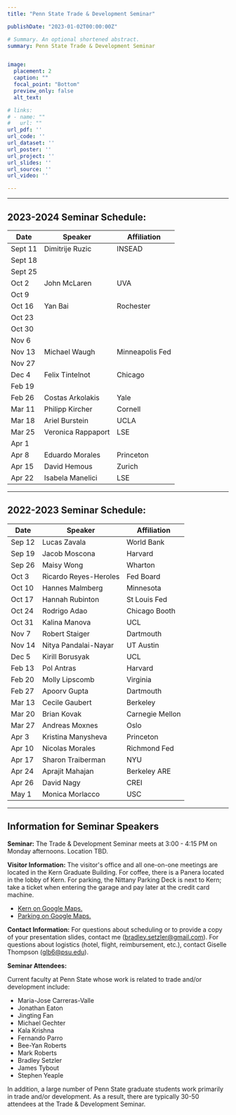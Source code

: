 ```yaml
---
title: "Penn State Trade & Development Seminar"

publishDate: "2023-01-02T00:00:00Z"

# Summary. An optional shortened abstract.
summary: Penn State Trade & Development Seminar


image:
  placement: 2
  caption: ""
  focal_point: "Bottom"
  preview_only: false
  alt_text: 

# links:
# - name: ""
#   url: ""
url_pdf: ''
url_code: ''
url_dataset: ''
url_poster: ''
url_project: ''
url_slides: ''
url_source: ''
url_video: ''

---
```


----------------

## 2023-2024 Seminar Schedule:

| Date    | Speaker            | Affiliation        |
|---------|--------------------|--------------------|
| Sept 11 | Dimitrije Ruzic    | INSEAD             |
| Sept 18 |                    |                    |
| Sept 25 |                    |                    |
| Oct 2   | John McLaren       | UVA                |
| Oct 9   |                    |                    |
| Oct 16  | Yan Bai            | Rochester          |
| Oct 23  |                    |                    |
| Oct 30  |                    |                    |
| Nov 6   |                    |                    |
| Nov 13  | Michael Waugh      | Minneapolis Fed    |
| Nov 27  |                    |                    |
| Dec 4   | Felix Tintelnot    | Chicago            |
| Feb 19  |                    |                    |
| Feb 26  | Costas Arkolakis   | Yale               |
| Mar 11  | Philipp Kircher    | Cornell            |
| Mar 18  | Ariel Burstein     | UCLA               |
| Mar 25  | Veronica Rappaport | LSE                |
| Apr 1   |                    |                    |
| Apr 8   | Eduardo Morales    | Princeton          |
| Apr 15  | David Hemous       | Zurich             |
| Apr 22  | Isabela Manelici   | LSE                |



----------------

## 2022-2023 Seminar Schedule:

| Date    | Speaker                    | Affiliation             |
|---------|----------------------------|-------------------------|
| Sep 12  | Lucas Zavala               | World Bank              |
| Sep 19  | Jacob Moscona              | Harvard                 |
| Sep 26  | Maisy Wong                 | Wharton                 |
| Oct 3   | Ricardo Reyes-Heroles      | Fed Board               |
| Oct 10  | Hannes Malmberg            | Minnesota               |
| Oct 17  | Hannah Rubinton            | St Louis Fed            |
| Oct 24  | Rodrigo Adao               | Chicago Booth           |
| Oct 31  | Kalina Manova              | UCL                     |
| Nov 7   | Robert Staiger             | Dartmouth               |
| Nov 14  | Nitya Pandalai-Nayar       | UT Austin               |
| Dec 5   | Kirill Borusyak            | UCL                     |
| Feb 13  | Pol Antras                 | Harvard                 |
| Feb 20  | Molly Lipscomb             | Virginia                |
| Feb 27  | Apoorv Gupta               | Dartmouth               |
| Mar 13  | Cecile Gaubert             | Berkeley                |
| Mar 20  | Brian Kovak                | Carnegie Mellon         |
| Mar 27  | Andreas Moxnes             | Oslo                    |
| Apr 3   | Kristina Manysheva         | Princeton               |
| Apr 10  | Nicolas Morales            | Richmond Fed            |
| Apr 17  | Sharon Traiberman          | NYU                     |
| Apr 24  | Aprajit Mahajan            | Berkeley ARE            |
| Apr 26  | David Nagy                 | CREI                    |
| May 1   | Monica Morlacco            | USC                     |


----------------


## Information for Seminar Speakers

**Seminar:** The Trade & Development Seminar meets at 3:00 - 4:15 PM on Monday afternoons. Location TBD.

**Visitor Information:** The visitor's office and all one-on-one meetings are located in the Kern Graduate Building. For coffee, there is a Panera located in the lobby of Kern. For parking, the Nittany Parking Deck is next to Kern; take a ticket when entering the garage and pay later at the credit card machine. 
- [Kern on Google Maps.](https://goo.gl/maps/VfyKj3HAWvj7LMvt6)
- [Parking on Google Maps.](https://goo.gl/maps/BRS86mFRinGTc6qdA)

**Contact Information:** For questions about scheduling or to provide a copy of your presentation slides, contact me (bradley.setzler@gmail.com). For questions about logistics (hotel, flight, reimbursement, etc.), contact Giselle Thompson (glb6@psu.edu).


**Seminar Attendees:**

Current faculty at Penn State whose work is related to trade and/or development include:

- Maria-Jose Carreras-Valle
- Jonathan Eaton
- Jingting Fan
- Michael Gechter
- Kala Krishna
- Fernando Parro
- Bee-Yan Roberts
- Mark Roberts
- Bradley Setzler
- James Tybout
- Stephen Yeaple

In addition, a large number of Penn State graduate students work primarily in trade and/or development. As a result, there are typically 30-50 attendees at the Trade & Development Seminar.













